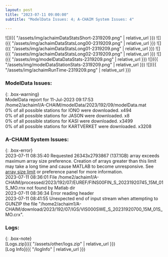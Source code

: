 ```yaml
---
layout: post
title: "2023-07-11 09:00:00"
subtitle: "ModelData Issues: 4; A-CHAIM System Issues: 4"

---
```


![]({{ "/assets/img/achaimDataStatsShort-2319209.png" | relative_url }})
![]({{ "/assets/img/achaimDataStatsLong00-2319209.png" | relative_url }})
![]({{ "/assets/img/achaimDataStatsLong01-2319209.png" | relative_url }})
![]({{ "/assets/img/achaimDataStatsLong02-2319209.png" | relative_url }})
![]({{ "/assets/img/modelDataDataStats-2319209.png" | relative_url }})
![]({{ "/assets/img/modelDataStationStats-2319209.png" | relative_url }})
![]({{ "/assets/img/achaimRunTime-2319209.png" | relative_url }})


### ModelData Issues:  
  
{: .box-warning}  
 ModelData report for 11-Jul-2023 09:17:53   
 /home2/achaim1/A-CHAIM/modelData/2023/192/09/modelData.mat   
 0% of all possible stations for IONO were downloaded. x494   
 0% of all possible stations for JASON were downloaded. x8   
 0% of all possible stations for KASI were downloaded. x3499   
 0% of all possible stations for KARTVERKET were downloaded. x3208   
  
### A-CHAIM System Issues:  
  
{: .box-error}  
2023-07-11 08:35:40 Requested 26343x2793867 (137.1GB) array exceeds maximum array size preference. Creation of arrays greater than this limit may take a long time and cause MATLAB to become unresponsive. See <a href="matlab: helpview([docroot '/matlab/helptargets.map'], 'matlab_env_workspace_prefs')">array size limit</a> or preference panel for more information.  
2023-07-11 08:36:01 File /home2/achaim1/A-CHAIM/processed/2023/192/07/EUREF/FINS00FIN_S_20231920745_15M_01S_MO.rnx not found by Matlab dir  
2023-07-11 08:36:34 Error reading header  
2023-07-11 08:41:55 Unexpected end of input stream when attempting to GUNZIP the file "/home2/achaim1/A-CHAIM/download/2023/192/07/IGS/VIS000SWE_S_20231920700_15M_01S_MO.crx".  

### Logs:  
  
{: .box-note}  
[Logs.zip]({{ "/assets/other/logs.zip" | relative_url }})  
[Log Info]({{ "/logInfo" | relative_url }})  
